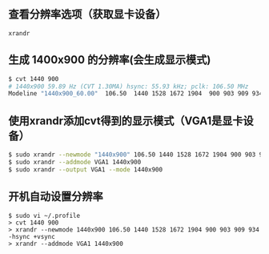 ## 查看分辨率选项（获取显卡设备）
```
xrandr
```

## 生成 1400x900 的分辨率(会生成显示模式)
```bash
$ cvt 1440 900
# 1440x900 59.89 Hz (CVT 1.30MA) hsync: 55.93 kHz; pclk: 106.50 MHz
Modeline "1440x900_60.00"  106.50  1440 1528 1672 1904  900 903 909 934 -hsync +vsync
```

## 使用xrandr添加cvt得到的显示模式（VGA1是显卡设备）
```bash
$ sudo xrandr --newmode "1440x900" 106.50 1440 1528 1672 1904 900 903 909 934 -hsync +vsync
$ sudo xrandr --addmode VGA1 1440x900
$ sudo xrandr --output VGA1 --mode 1440x900
```

## 开机自动设置分辨率
```
$ sudo vi ~/.profile
> cvt 1440 900
> xrandr --newmode 1440x900 106.50 1440 1528 1672 1904 900 903 909 934 -hsync +vsync
> xrandr --addmode VGA1 1440x900
```
